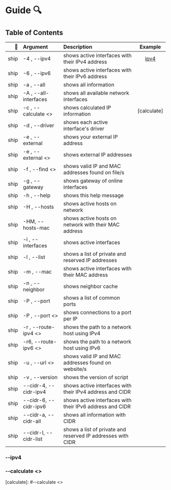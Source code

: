 # Guide :mag:

## Table of Contents

 :ship: | Argument              | Description                                                 | Example
-------:|:----------------------|:------------------------------------------------------------|:------------:
  ship  | -4 , --ipv4           | shows active interfaces with their IPv4 address             | [ipv4]
  ship  | -6 , --ipv6           | shows active interfaces with their IPv6 address             |
  ship  | -a , --all            | shows all information                                       |
  ship  | -A , --all-interfaces | shows all available network interfaces                      |
  ship  | -c , --calculate <>   | shows calculated IP information                             | [calculate]
  ship  | -d , --driver         | shows each active interface's driver                        |
  ship  | -e , --external       | shows your external IP address                              |
  ship  | -e , --external <>    | shows external IP addresses                                 |
  ship  | -f , --find <>        | shows valid IP and MAC addresses found on file/s            |
  ship  | -g , --gateway        | shows gateway of online interfaces                          |
  ship  | -h , --help           | shows this help message                                     |
  ship  | -H , --hosts          | shows active hosts on network                               |
  ship  | -HM, --hosts-mac      | shows active hosts on network with their MAC address        |
  ship  | -i , --interfaces     | shows active interfaces                                     |
  ship  | -l , --list           | shows a list of private and reserved IP addresses           |
  ship  | -m , --mac            | shows active interfaces with their MAC address              |
  ship  | -n , --neighbor       | shows neighbor cache                                        |
  ship  | -P , --port           | shows a list of common ports                                |
  ship  | -P , --port <>        | shows connections to a port per IP                          |
  ship  | -r , --route-ipv4 <>  | shows the path to a network host using IPv4                 |
  ship  | -r6, --route-ipv6 <>  | shows the path to a network host using IPv6                 |
  ship  | -u , --url <>         | shows valid IP and MAC addresses found on website/s         |
  ship  | -v , --version        | shows the version of script                                 |
  ship  | --cidr-4, --cidr-ipv4 | shows active interfaces with their IPv4 address and CIDR    |
  ship  | --cidr-6, --cidr-ipv6 | shows active interfaces with their IPv6 address and CIDR    |
  ship  | --cidr-a, --cidr-all  | shows all information with CIDR                             |
  ship  | --cidr-l, --cidr-list | shows a list of private and reserved IP addresses with CIDR |


### --ipv4

### --calculate <>


<!-- Anchors -->

[ipv4]: #--ipv4
[calculate]: #--calculate <>
